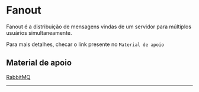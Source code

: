 # Fanout

Fanout é a distribuição de mensagens vindas de um servidor para múltiplos usuários simultaneamente.

Para mais detalhes, checar o link presente no `Material de apoio`

## Material de apoio

[RabbitMQ](https://www.rabbitmq.com/tutorials/tutorial-three-php.html)

---
